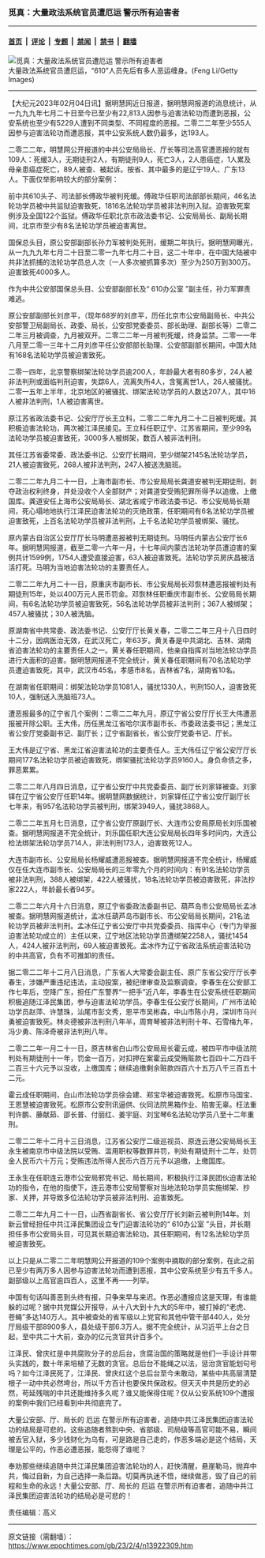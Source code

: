 ### 觅真：大量政法系统官员遭厄运 警示所有迫害者

---

#### [首页](../../../..?n13922309) &nbsp;|&nbsp; [评论](../../../../../epoch-comment?n13922309) &nbsp;|&nbsp; [专题](../../../../../epoch-special?n13922309) &nbsp;|&nbsp; [禁闻](../../../../../epoch-news?n13922309) &nbsp;|&nbsp; [禁书](../../../../../books?n13922309) &nbsp;|&nbsp; [翻墙](https://github.com/gfw-breaker/nogfw/blob/master/README.md?n13922309)


<div><img alt="觅真：大量政法系统官员遭厄运 警示所有迫害者" class="attachment-djy_600_400 size-djy_600_400 wp-post-image" src="https://i.epochtimes.com/assets/uploads/2023/02/id13922314-GettyImages_143770986-.jpeg"/>
<div class="caption">
 大量政法系统官员遭厄运，“610”人员先后有多人恶运缠身。(Feng Li/Getty Images)
</div></div><hr/><div class="post_content" id="artbody" itemprop="articleBody">
 <!-- article content begin -->
 <p>
  【大纪元2023年02月04日讯】据明慧网近日报道，据明慧网报道的消息统计，从一九九九年七月二十日至今已至少有22,813人因参与迫害法轮功而遭到恶报，公安系统也至少有5229人遭到不同类型、不同程度的恶报。二零二二年至少555人因参与迫害法轮功而遭恶报，其中公安系统人数仍最多，达193人。
 </p>
 <p>
  二零二二年，明慧网公开报道的中共公安局局长、厅长等司法高官遭恶报的就有109人：死缓3人，无期徒刑2人，有期徒刑9人，死亡3人，2人患癌症，1人累及母亲患癌症死亡，89人被查、被起诉。按省、其中最多的是辽宁19人、广东13人。下面仅举影响较大的部分案例：
 </p>
 <p>
  前中共610头子、司法部长傅政华被判死缓。傅政华任职司法部部长期间，46名法轮功学员被中共监狱迫害致死，1816名法轮功学员被非法判刑入狱。迫害致死案例涉及全国122个监狱。傅政华任职北京市政法委书记、公安局局长、副局长期间，北京市至少有8名法轮功学员被迫害离世。
 </p>
 <p>
  国保总头目，原公安部副部长孙力军被判处死刑，缓期二年执行。据明慧网曝光，从一九九九年七月二十日至二零一九年七月二十日，这二十年中，在中国大陆被中共非法抓捕的法轮功学员总人次（一人多次被抓算多次）至少为250万到300万。迫害致死4000多人。
 </p>
 <p>
  作为中共公安部国保总头目、公安部副部长及“
  <ok href="https://www.epochtimes.com/gb/tag/610%E5%8A%9E%E5%85%AC%E5%AE%A4.html">
   610办公室
  </ok>
  ”副主任，孙力军罪责难逃。
 </p>
 <p>
  原公安部副部长刘彦平，（现年68岁的刘彦平，历任北京市公安局副局长、中共公安部警卫局副局长、政委、局长，公安部党委委员、部长助理、副部长等）二零二二年三月被调查，九月被双开。二零二二年一月被判死缓，终身监禁。二零一一年八月至二零一三年十二月刘彦平任公安部部长助理、公安部副部长期间，中国大陆有168名法轮功学员被迫害致死。
 </p>
 <p>
  二零一四年，北京警察绑架法轮功学员逾200人，年龄最大者有80多岁，24人被非法判刑或面临判刑迫害，失踪6人，流离失所4人，含冤离世1人，26人被骚扰。二零一五年上半年，北京地区的被骚扰、绑架法轮功学员的人数达207人，其中16人被非法判刑，1人被迫害离世。
 </p>
 <p>
  原江苏省政法委书记、公安厅厅长王立科，二零二二年九月二十二日被判死缓。其积极迫害法轮功，两次被江泽民接见。王立科任职辽宁、江苏省期间，至少99名法轮功学员被迫害致死，3000多人被绑架，数百人被非法判刑。
 </p>
 <p>
  其任江苏省委常委、政法委书记、公安厅长期间，至少绑架2145名法轮功学员，21人被迫害致死，268人被非法判刑，247人被送洗脑班。
 </p>
 <p>
  二零二二年九月二十一日，上海市副市长、市公安局局长龚道安被判无期徒刑，剥夺政治权利终身，并处没收个人全部财产；对龚道安受贿犯罪所得予以追缴，上缴国库。龚道安任上海市公安局局长、湖北省咸宁市政法委书记、市公安局局长期间，死心塌地地执行江泽民迫害法轮功的灭绝政策，任职期间有6名法轮功学员被迫害致死，上百名法轮功学员被非法判刑，上千名法轮功学员被绑架、骚扰。
 </p>
 <p>
  原内蒙古自治区公安厅厅长马明遭恶报被判无期徒刑。马明任内蒙古公安厅长6年。据明慧网报道，截至二零一六年一月，十七年间内蒙古法轮功学员遭迫害的案例共计1599例，1754人遭受直接迫害，63人被迫害致死。法轮功学员房庆昌被活活打死。马明为当地迫害法轮功的主要责任人。
 </p>
 <p>
  二零二二年九月二十一日，原重庆市副市长、市公安局局长邓恢林遭恶报被判处有期徒刑15年，处以400万元人民币罚金。邓恢林任职重庆市副市长、公安局局长期间，有6名法轮功学员被迫害致死，56名法轮功学员被非法判刑；367人被绑架；457人被骚扰；30人被洗脑。
 </p>
 <p>
  原湖南省中共常委、政法委书记、公安厅厅长黄关春，二零二二年三月十八日四时十二分，因病医治无效，在武汉死亡，年63岁。黄关春是中共湖北、吉林、湖南省迫害法轮功的主要责任人之一。黄关春任职期间，他亲自指挥对当地法轮功学员进行大面积的迫害。据明慧网报道不完全统计，黄关春任职期间有70名法轮功学员遭迫害致死，其中，武汉市45名，孝感市8名，吉林省7名，湖南省10名。
 </p>
 <p>
  在湖南省任职期间：绑架法轮功学员1081人，骚扰1330人，判刑150人，迫害致死10人，强制送入洗脑班73人。
 </p>
 <p>
  遭恶报最多的辽宁省几个案例：二零二二年九月，原辽宁省公安厅厅长王大伟遭恶报被开除公职。王大伟，历任黑龙江省哈尔滨市副市长、市委政法委书记；黑龙江省公安厅党委副书记、副厅长；辽宁省副省长，省公安厅党委书记、厅长。
 </p>
 <p>
  王大伟是辽宁省、黑龙江省迫害法轮功的主要责任人。王大伟任辽宁省公安厅厅长期间177名法轮功学员被迫害致死，绑架骚扰法轮功学员9160人。身负命债之多，罪恶累累。
 </p>
 <p>
  二零二二年八月四日消息，辽宁省公安厅中共党委委员、副厅长刘家铎被查。刘家铎在辽宁省公安厅任职14年。据明慧网数据统计，刘家铎任辽宁省公安厅副厅长七年来，有957名法轮功学员被判刑，绑架3949人，骚扰3868人。
 </p>
 <p>
  二零二二年五月七日消息，辽宁省公安厅原副厅长、大连市公安局原局长刘乐国被查。据明慧网报道不完全统计，刘乐国任职大连公安局局长四年多时间内，大连公检法绑架法轮功学员714人，非法判刑173人，迫害致死12人。
 </p>
 <p>
  大连市副市长、公安局局长杨耀威遭恶报被查。据明慧网报道不完全统计，杨耀威仅在任大连市副市长、公安局局长的三年零九个月的时间内：有91名法轮功学员被非法判刑，388人被绑架，422人被骚扰，18名法轮功学员被迫害致死，非法抄家222人，年龄最长者94岁。
 </p>
 <p>
  二零二二年六月十六日消息，原辽宁省委政法委副书记、葫芦岛市公安局局长孟冰被查。据明慧网报道统计，孟冰任葫芦岛市副市长、市公安局局长期间，21名法轮功学员被非法判刑。孟冰任辽宁省公安厅中共党委委员、指挥中心（专门为举报迫害法轮功成立的）主任以来，辽宁地区法轮功学员遭绑架2258人，骚扰1454人，424人被非法判刑，69人被迫害致死。孟冰作为辽宁省政法系统迫害法轮功的中共高官，负有不可推卸的责任。
 </p>
 <p>
  据二零二二年十二月八日消息，广东省人大常委会副主任、原广东省公安厅厅长李春生，涉嫌严重违纪违法，主动投案，被纪律审查及监察调查。李春生在公安部工作七年后，空降广东，担任广东警界“一把手”近八年，李春生在公安系统任职期间积极追随江泽民集团，参与迫害法轮功学员。李春生任公安厅长期间，广州市法轮功学员赵萍、许慧珠，汕尾市彭文秀，恩平市吴彬森，中山市陈小月，深圳市马兴勇被迫害致死。林炎德被非法判刑八年半，周育琴被非法判刑十年、石雪梅九年，冯少勇、陈泽奇被非法判刑八年。
 </p>
 <p>
  二零二二年一月二十一日，原吉林省白山市公安局局长霍云成，被四平市中级法院判处有期徒刑十一年，罚金一百万，对扣押在案霍云成受贿赃款七百四十二万四千二百三十六元予以没收，上缴国库；继续追缴剩余赃款四百六十五万八千三百五十二元。
 </p>
 <p>
  霍云成任职期间，白山市法轮功学员徐会建、郑宝华被迫害致死。松原市马国宝、王恩慧被迫害致死。松原市公安刑讯逼供、伙同法院黑箱作业、陷害无辜。枉法重判许鹏、藤献茹、邵长普、付丽红、姜宇庭、刘宝琴6名法轮功学员八至十二年重刑。
 </p>
 <p>
  二零二二年十二月十三日消息，江苏省公安厅二级巡视员、原连云港公安局局长王永生被南京市中级法院以受贿、滥用职权等数罪并罚，判处有期徒刑十二年，处罚金人民币六十万元；受贿违法所得人民币六百万元予以追缴，上缴国库。
 </p>
 <p>
  王永生在任职连云港市公安局邪党书记、局长期间，积极执行江泽民团伙迫害法轮功的指令，在他的指使下，连云港市公安局警察对当地法轮功学员实施绑架、抄家、关押，并导致多位法轮功学员被非法判刑、迫害致死。
 </p>
 <p>
  二零二二年九月二十一日，山西省副省长、省公安厅厅长刘新云被判刑14年。刘新云曾经担任中共江泽民集团设立专门迫害法轮功的“
  <ok href="https://www.epochtimes.com/gb/tag/610%E5%8A%9E%E5%85%AC%E5%AE%A4.html">
   610办公室
  </ok>
  ”头目，并长期担任多市公安局头目，可见其长期迫害法轮功。其任职期间，有12名法轮功学员被迫害致死。
 </p>
 <p>
  以上只是从二零二二年明慧网公开报道的109个案例中摘取的部分案例，在此之前已至少有两万多人因参与迫害法轮功而遭到恶报，其中公安系统至少有五千多人。副部级以上高官逾四百人，这里不再一一列举。
 </p>
 <p>
  中国有句话叫善恶到头终有报，只争来早与来迟。作恶必遭报应这是天理，有谁能躲的过呢？据中共党媒公开报导，从十八大到十九大的5年中，被打掉的“老虎、苍蝇”多达140万人。其中被查处的省军级以上党官和其他中管干部440人，处分厅局级干部8900多人，县处级干部6.3万人。据不完全统计，从习近平上台之日起，至中共二十大前，查办的亿元贪官共计百多个。
 </p>
 <p>
  江泽民、曾庆红是中共腐败分子的总后台，贪腐治国的策略就是他们一手设计并带头实践的，数十年来培植了无数的贪官。总后台不能绳之以法，惩治贪官能划句号吗？如今江泽民死了，江泽民、曾庆红这个总后台至今未敢动，某些中共高层清楚根子一动中共必然垮台，所以千方百计也要保共保政权。但天灭中共是历史的必然，苟延残喘的中共还能维持多久呢？谁又能保得住呢？仅从公安系统109个遭报的案例中我们已经看到中共彻底完了。
 </p>
 <p>
  大量公安部、厅、局长的
  <ok href="https://www.epochtimes.com/gb/tag/%E5%8E%84%E8%BF%90.html">
   厄运
  </ok>
  在警示所有迫害者，追随中共江泽民集团迫害法轮功的结局是可悲的。这些追随者熬到中央、省部级、司局级等高官可能不易，瞬间被丢官入狱，多少钱财化为乌有，可是路是自己走的，作恶多端必是这个结局，天理是公平的，作恶必遭恶报，能怨得了谁呢？
 </p>
 <p>
  奉劝那些继续追随中共江泽民集团迫害法轮功的人，赶快清醒，悬崖勒马，抛弃中共，悔过自新，为自己选择一条后路。切莫再执迷不悟，继续做恶，毁了自己的前程和生命的永远！大量公安部、厅、局长的
  <ok href="https://www.epochtimes.com/gb/tag/%E5%8E%84%E8%BF%90.html">
   厄运
  </ok>
  在警示所有迫害者，追随中共江泽民集团迫害法轮功的结局必是可悲的！
 </p>
 <p>
  责任编辑：高义
 </p>
 <!-- article content end -->
 <div id="below_article_ad">
 </div>
</div>


---

原文链接（需翻墙）：https://www.epochtimes.com/gb/23/2/4/n13922309.htm